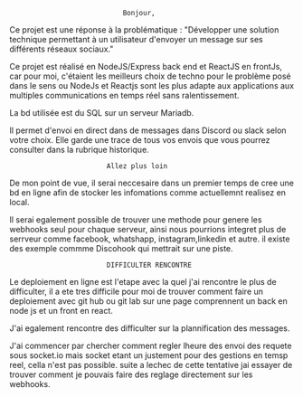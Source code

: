                                 Bonjour, 

Ce projet est une réponse à la problématique : 
"Développer une solution technique permettant à un utilisateur d'envoyer un message sur ses différents réseaux sociaux."


Ce projet est réalisé en NodeJS/Express back end et ReactJS en frontJs, car pour moi, c'étaient les meilleurs choix de techno pour le problème posé dans le sens ou NodeJs et Reactjs sont les plus adapte aux applications aux multiples communications en temps réel sans ralentissement.

La bd utilisée est du SQL sur un serveur Mariadb.


Il permet d'envoi en direct dans de messages dans Discord ou slack selon votre choix.
Elle garde une trace de tous vos envois que vous pourrez consulter dans la rubrique historique.


                            Allez plus loin 

De mon point de vue, il serai neccesaire dans un premier temps de cree une bd en ligne afin de stocker les infomations
comme actuellemnt realisez en local.

Il serai egalement possible de trouver une methode pour genere les webhooks seul pour chaque serveur,
ainsi nous pourrions integret plus de serrveur comme facebook, whatshapp, instagram,linkedin et autre.
il existe des exemple commme Discohook qui mettrait sur une piste.


                            DIFFICULTER RENCONTRE

Le deploiement en ligne est l'etape avec la quel j'ai rencontre le plus de difficulter, 
il a ete tres difficile pour moi de trouver comment faire un deploiement avec git hub ou git lab sur une page comprennent
un back en node js et un front en react.

J'ai egalement rencontre des difficulter sur la plannification des messages.

J'ai commencer par chercher comment regler lheure des envoi des requete sous socket.io mais socket 
etant un justement pour des gestions en temsp reel, cella n'est pas possible.
suite a lechec de cette tentative jai essayer de trouver comment je pouvais faire des reglage 
directement sur les webhooks.


